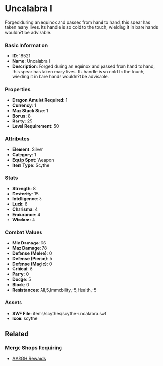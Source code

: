 # Uncalabra I

Forged during an equinox and passed from hand to hand, this spear has taken many lives. Its handle is so cold to the touch, wielding it in bare hands wouldn?t be advisable.

### Basic Information

- **ID**: 18521
- **Name**: Uncalabra I
- **Description**: Forged during an equinox and passed from hand to hand, this spear has taken many lives. Its handle is so cold to the touch, wielding it in bare hands wouldn?t be advisable.

### Properties

- **Dragon Amulet Required**: 1
- **Currency**: 1
- **Max Stack Size**: 1
- **Bonus**: 8
- **Rarity**: 25
- **Level Requirement**: 50

### Attributes

- **Element**: Silver
- **Category**: 1
- **Equip Spot**: Weapon
- **Item Type**: Scythe

### Stats

- **Strength**: 8
- **Dexterity**: 15
- **Intelligence**: 8
- **Luck**: 6
- **Charisma**: 4
- **Endurance**: 4
- **Wisdom**: 4

### Combat Values

- **Min Damage**: 66
- **Max Damage**: 78
- **Defense (Melee)**: 0
- **Defense (Pierce)**: 5
- **Defense (Magic)**: 0
- **Critical**: 8
- **Parry**: 0
- **Dodge**: 5
- **Block**: 0
- **Resistances**: All,5,Immobility,-5,Health,-5

### Assets

- **SWF File**: items/scythes/scythe-uncalabra.swf
- **Icon**: scythe

## Related

### Merge Shops Requiring

- [AARGH Rewards](../merge-shops/298-aargh-rewards.md)

